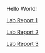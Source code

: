 Hello World!

[Lab Report 1](https://nguyennkent.github.io/cse15l-lab-reports/Week2Lab.html)

[Lab Report 2](https://nguyennkent.github.io/cse15l-lab-reports/labreport2.html)

[Lab Report 3](https://nguyennkent.github.io/cse15l-lab-reports/labreport3.html)
